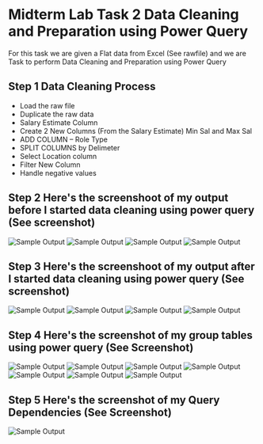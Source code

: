 # Midterm Lab Task 2 Data Cleaning and Preparation using Power Query
For this task we are given a Flat data from Excel (See rawfile) and we are Task to perform Data Cleaning and Preparation using Power Query
## Step 1 Data Cleaning Process
- Load the raw file
- Duplicate the raw data
- Salary Estimate Column
- Create 2 New Columns (From the Salary Estimate) Min Sal and Max Sal
- ADD COLUMN – Role Type
- SPLIT COLUMNS by Delimeter
- Select Location column
- Filter New Column
- Handle negative values
## Step 2 Here's the screenshoot of my output before I started data cleaning using power query (See screenshot)
![Sample Output](images/unclean1.PNG)
![Sample Output](images/unclean2.PNG)
![Sample Output](images/unclean3.PNG)
![Sample Output](images/unclean4.PNG)
## Step 3 Here's the screenshoot of my output after I started data cleaning using power query (See screenshot)
![Sample Output](images/clean1.png)
![Sample Output](images/clean2.png)
![Sample Output](images/clean3.png)
![Sample Output](images/clean.png)
## Step 4 Here's the screenshot of my group tables using power query (See Screenshot)
![Sample Output](images/roletype.png)
![Sample Output](images/sizeref.png)
![Sample Output](images/bysize.png)
![Sample Output](images/stateref1.png)
![Sample Output](images/stateref2.png)
![Sample Output](images/states1.png)
![Sample Output](images/states2.png)
## Step 5 Here's the screenshot of my Query Dependencies (See Screenshot) 
![Sample Output](images/query.png)
